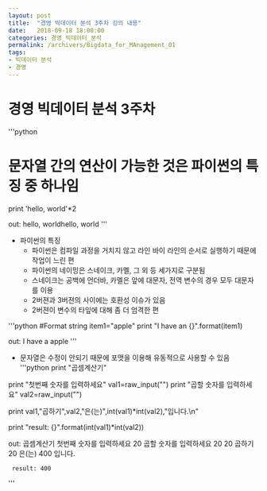 ```yaml
---
layout: post
title:  "경영 빅데이터 분석 3주차 강의 내용"
date:   2018-09-18 18:00:00
categories: 경영_빅데이터_분석
permalink: /archivers/Bigdata_for_MAnagement_01
tags:
- 빅데이터 분석
- 경영
---
```


# 경영 빅데이터 분석 3주차

'''python
# 문자열 간의 연산이 가능한 것은 파이썬의 특징 중 하나임
print 'hello, world'*2

out: hello, worldhello, world
'''
* 파이썬의 특징
    - 파이썬은 컴파일 과정을 거치지 않고 라인 바이 라인의 순서로 실행하기 때문에 작업이 느린 편
    - 파이썬의 네이밍은 스네이크, 카멜, 그 외 등 세가지로 구분됨
    - 스네이크는 공백에 언더바, 카멜은 앞에 대문자, 전역 변수의 경우 모두 대문자를 이용
    - 2버젼과 3버젼의 사이에는 호환성 이슈가 있음
    - 2버젼이 변수의 타잎에 대해 좀 더 엄격한 편

'''python
#Format string
item1="apple"
print "I have an {}".format(item1)

out: I have a apple
'''
* 문자열은 수정이 안되기 때문에 포맷을 이용해 유동적으로 사용할 수 있음
'''python
print "곱셈계산기"

print "첫번째 숫자를 입력하세요"
val1=raw_input("")
print "곱할 숫자를 입력하세요"
val2=raw_input("")

print val1,"곱하기",val2,"은(는)",int(val1)*int(val2),"입니다.\n"

print "result: {}".format(int(val1)*int(val2))

out: 곱셈계산기
     첫번째 숫자를 입력하세요
     20
     곱할 숫자를 입력하세요
     20
     20 곱하기 20 은(는) 400 입니다.

     result: 400
'''